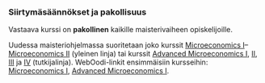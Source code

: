 ### Siirtymäsäännökset ja pakollisuus

Vastaava kurssi on **pakollinen** kaikille maisterivaiheen opiskelijoille. 

Uudessa maisteriohjelmassa suoritetaan joko kurssit [Microeconomics I](https://wiki.helsinki.fi/display/MPE/Microeconomics+1)–[Microeconomics II](https://wiki.helsinki.fi/display/MPE/Microeconomics+2) (yleinen linja) tai kurssit [Advanced Microeconomics I](https://wiki.helsinki.fi/display/MPE/Advanced+Microeconomics+1), [II](https://wiki.helsinki.fi/display/MPE/Advanced+Microeconomics+2), [III](https://wiki.helsinki.fi/display/MPE/Advanced+Microeconomics+3) ja [IV](https://wiki.helsinki.fi/display/MPE/Advanced+Microeconomics+4) (tutkijalinja). WebOodi-linkit ensimmäisiin kursseihin: [Microeconomics I](https://weboodi.helsinki.fi/hy/opintjakstied.jsp?OpinKohd=118167500), [Advanced Microeconomics I](https://weboodi.helsinki.fi/hy/opintjakstied.jsp?OpinKohd=118983557).
